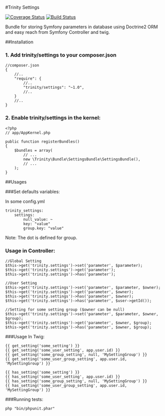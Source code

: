 #Trinity Settings

[![Coverage Status](https://coveralls.io/repos/github/modpreneur/trinity-settings/badge.svg?branch=master)](https://coveralls.io/github/modpreneur/trinity-settings?branch=master)
[![Build Status](https://travis-ci.org/modpreneur/trinity-settings.svg?branch=master)](https://travis-ci.org/modpreneur/trinity-settings)


Bundle for storing Symfony parameters in database using Doctrine2 ORM and easy reach from Symfony Controller and twig.

##Installation

### 1. Add trinity/settings to your composer.json

    //composer.json
    {
        //..
        "require": {
            //..
            "trinity/settings": "~1.0",
            //..
        }
        //..
    }

### 2. Enable trinity/settings in the kernel:

    <?php
    // app/AppKernel.php

    public function registerBundles()
    {
        $bundles = array(
            // ...
            new \Trinity\Bundle\SettingsBundle\SettingsBundle(),
            // ...
        );
    }


##Usages

###Set defaults variables:

In some config.yml

    trinity_settings:
        settings:
            null_value: ~
            key: "value"
            group.key: "value"


Note: The dot is defined for group.


### Usage in Controller:
   
    //Global Setting
    $this->get('trinity.settings')->set('parameter', $parameter);
    $this->get('trinity.settings')->get('parameter');
    $this->get('trinity.settings')->has('parameter');

    //User Setting
    $this->get('trinity.settings')->set('parameter', $parameter, $owner);
    $this->get('trinity.settings')->get('parameter', $owner);
    $this->get('trinity.settings')->has('parameter', $owner);
    $this->get('trinity.settings')->has('parameter', $user->getId());

    //Setting for some setting group ($owner can be null)
    $this->get('trinity.settings')->set('parameter', $parameter, $owner, $group);
    $this->get('trinity.settings')->get('parameter', $owner, $group);
    $this->get('trinity.settings')->has('parameter', $owner, $group);
    
###Usage In Twig:
    
    {{ get_setting('some_setting') }} 
    {{ get_setting('some_user_setting', app.user.id) }}
    {{ get_setting('some_group_setting', null, 'MySettingGroup') }}
    {{ get_setting('some_user_group_setting', app.user.id, 'MySettingGroup') }}

    {{ has_setting('some_setting') }}
    {{ has_setting('some_user_setting', app.user.id) }}
    {{ has_setting('some_group_setting', null, 'MySettingGroup') }}
    {{ has_setting('some_user_group_setting', app.user.id, 'MySettingGroup') }}

###Running tests:

    php "bin/phpunit.phar"